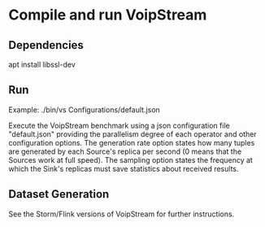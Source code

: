 # Compile and run VoipStream

## Dependencies
apt install libssl-dev

## Run

Example: ./bin/vs Configurations/default.json

Execute the VoipStream benchmark using a json configuration file "default.json" providing the parallelism degree of each operator and other configuration options. The generation rate option states how many tuples are generated by each Source's replica per second (0 means that the Sources work at full speed). The sampling option states the frequency at which the Sink's replicas must save statistics about received results.

## Dataset Generation
See the Storm/Flink versions of VoipStream for further instructions.
